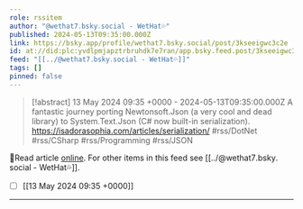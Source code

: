 ```yaml
---
role: rssitem
author: "@wethat7․bsky․social - WetHat💦"
published: 2024-05-13T09:35:00.000Z
link: https://bsky.app/profile/wethat7.bsky.social/post/3kseeigwc3c2e
id: at://did:plc:yvdlpmjapztrbruhdk7e7ran/app.bsky.feed.post/3kseeigwc3c2e
feed: "[[../@wethat7․bsky․social - WetHat💦]]"
tags: []
pinned: false
---
```

> [!abstract] 13 May 2024 09:35 +0000 - 2024-05-13T09:35:00.000Z
> A fantastic journey porting Newtonsoft.Json (a very cool and dead library) to System.Text.Json (C# now built-in serialization). https://isadorasophia.com/articles/serialization/ #rss/DotNet #rss/CSharp #rss/Programming #rss/JSON

🔗Read article [online](https://bsky.app/profile/wethat7.bsky.social/post/3kseeigwc3c2e). For other items in this feed see [[../@wethat7․bsky․social - WetHat💦]].

- [ ] [[13 May 2024 09꞉35 +0000]]
- - -
